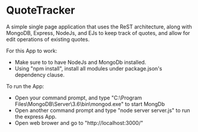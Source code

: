 # QuoteTracker
A simple single page application that uses the ReST architecture, along with MongoDB, Express, NodeJs, and EJs to keep track of quotes, and allow for edit operations of existing quotes.

For this App to work:

  * Make sure to to have NodeJs and MongoDb installed.
  * Using "npm install", install all modules under package.json's dependency clause.

To run the App:

  * Open your command prompt, and type "C:\Program Files\MongoDB\Server\3.6\bin\mongod.exe" to start MongDb
  * Open another command prompt and type "node server server.js" to run the express App.
  * Open web brower and go to "http://localhost:3000/"
